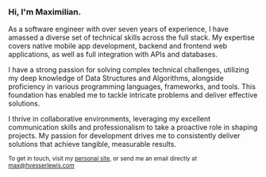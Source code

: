 ### Hi, I'm Maximilian.

As a software engineer with over seven years of experience, I have amassed a diverse set of technical skills across the full stack. My expertise covers native mobile app development, backend and frontend web applications, as well as full integration with APIs and databases.

I have a strong passion for solving complex technical challenges, utilizing my deep knowledge of Data Structures and Algorithms, alongside proficiency in various programming languages, frameworks, and tools. This foundation has enabled me to tackle intricate problems and deliver effective solutions.

I thrive in collaborative environments, leveraging my excellent communication skills and professionalism to take a proactive role in shaping projects. My passion for development drives me to consistently deliver solutions that achieve tangible, measurable results.

<sub>To get in touch, visit my [personal site](https://www.hvesserlewis.com), or send me an email directly at [max@hvesserlewis.com](mailto:max@hvesserlewis.com)</sub>
